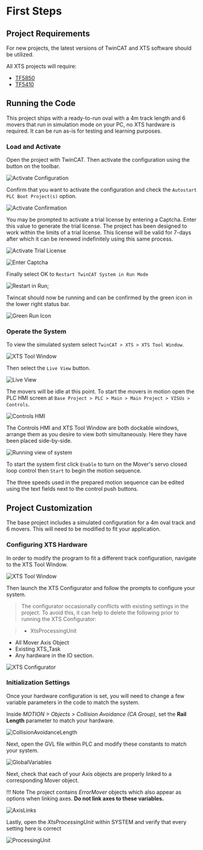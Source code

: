 
# First Steps

## Project Requirements

For new projects, the latest versions of TwinCAT and XTS software should be utilized.

All XTS projects will require:

- [TF5850](https://www.beckhoff.com/en-us/products/automation/twincat/tfxxxx-twincat-3-functions/tf5xxx-motion/tf5850.html)
- [TF5410](https://www.beckhoff.com/en-us/products/automation/twincat/tfxxxx-twincat-3-functions/tf5xxx-motion/tf5410.html)

## Running the Code

This project ships with a ready-to-run oval with a 4m track length and 6 movers that run in simulation mode on your PC, no XTS hardware is required. It can be run as-is for testing and learning purposes.

### Load and Activate

Open the project with TwinCAT. Then activate the configuration using the button on the toolbar.

![Activate Configuration](../Images/GettingStarted/Activate.png)

Confirm that you want to activate the configuration and check the `Autostart PLC Boot Project(s)` option.

![Activate Confirmation](../Images/GettingStarted/Activate-Confirm.png)

You may be prompted to activate a trial license by entering a Captcha. Enter this value to generate the trial license. The project has been designed to work within the limits of a trial license. This license will be valid for 7-days after which it can be renewed indefinitely using this same process.

![Activate Trial License](../Images/GettingStarted/ActivateTrial.png)

![Enter Captcha](../Images/GettingStarted/Captcha.png)

Finally select OK to `Restart TwinCAT System in Run Mode`

![Restart in Run](../Images/GettingStarted/RestartRun.png);

Twincat should now be running and can be confirmed by the green icon in the lower right status bar.

![Green Run Icon](../Images/GettingStarted/GreenIcon.png)

### Operate the System

To view the simulated system select `TwinCAT > XTS > XTS Tool Window`.

![XTS Tool Window](../Images/XTSToolWindow.png)

Then select the `Live View` button.

![Live View](../Images/GettingStarted/LiveView.png)

The movers will be idle at this point. To start the movers in motion open the PLC HMI screen at `Base Project > PLC > Main > Main Project > VISUs > Controls`.

![Controls HMI](../Images/GettingStarted/ControlsVisu.png)

The Controls HMI and XTS Tool Window are both dockable windows, arrange them as you desire to view both simultaneously. Here they have been placed side-by-side.

![Running view of system](../Images/GettingStarted/RunningView.png)

To start the system first click `Enable` to turn on the Mover's servo closed loop control then `Start` to begin the motion sequence.

The three speeds used in the prepared motion sequence can be edited using the text fields next to the control push buttons.

## Project Customization

The base project includes a simulated configuration for a 4m oval track and 6 movers. This will need to be modified to fit your application.

### Configuring XTS Hardware

In order to modify the program to fit a different track configuration, navigate to the XTS Tool Window.

![XTS Tool Window](../Images/XTSToolWindow.png)

Then launch the XTS Configurator and follow the prompts to configure your system.

>The configurator occasionally conflicts with existing settings in the project. To avoid this, it can help to delete the following prior to running the XTS Configurator:

> - XtsProcessingUnit
- All Mover Axis Object
- Existing XTS_Task
- Any hardware in the IO section.

![XTS Configurator](../Images/XTSConfigurator.png)

### Initialization Settings

Once your hardware configuration is set, you will need to change a few variable parameters in the code to match the system.

Inside *MOTION > Objects > Collision Avoidance (CA Group)*, set the **Rail Length** parameter to match your hardware.

![CollisionAvoidanceLength](../Images/CALength.png)

Next, open the GVL file within PLC and modify these constants to match your system.

![GlobalVariables](../Images/GlobalVars.png)

Next, check that each of your Axis objects are properly linked to a corresponding Mover object.

!!! Note The project contains *ErrorMover* objects which also appear as options when linking axes. **Do not link axes to these variables.**

![AxisLinks](../Images/AxisLinks.png)

Lastly, open the *XtsProcessingUnit* within SYSTEM and verify that every setting here is correct

![ProcessingUnit](../Images/ProcessingUnit.png)
